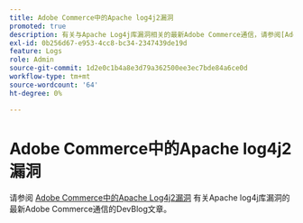 ```yaml
---
title: Adobe Commerce中的Apache log4j2漏洞
promoted: true
description: 有关与Apache Log4j库漏洞相关的最新Adobe Commerce通信，请参阅[Adobe Commerce中的Apache Log4j2漏洞](https://community.magento.com/t5/Magento-DevBlog/Apache-Log4j2-Vulnerability-in-Adobe-Commerce/ba-p/488683) DevBlog文章。
exl-id: 0b256d67-e953-4cc8-bc34-2347439de19d
feature: Logs
role: Admin
source-git-commit: 1d2e0c1b4a8e3d79a362500ee3ec7bde84a6ce0d
workflow-type: tm+mt
source-wordcount: '64'
ht-degree: 0%

---
```


# Adobe Commerce中的Apache log4j2漏洞

请参阅 [Adobe Commerce中的Apache Log4j2漏洞](https://community.magento.com/t5/Magento-DevBlog/Apache-Log4j2-Vulnerability-in-Adobe-Commerce/ba-p/488683) 有关Apache log4j库漏洞的最新Adobe Commerce通信的DevBlog文章。
